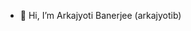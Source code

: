 - 👋 Hi, I’m Arkajyoti Banerjee (arkajyotib)
<!-- - 👀 I’m interested in ...
- 🌱 I’m currently learning ...
- 💞️ I’m looking to collaborate on ...
- 📫 How to reach me ... -->

<!---
arkajyotib/arkajyotib is a ✨ special ✨ repository because its `README.md` (this file) appears on your GitHub profile.
You can click the Preview link to take a look at your changes.
--->
